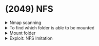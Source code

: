 # (2049) NFS

<details>

<summary>Nmap scanning</summary>

```bash
nmap --script=nfs-ls.nse,nfs-showmount.nse,nfs-statfs.nse -p 2049 {IP}
```

</details>

<details>

<summary>To find which folder is able to be mounted</summary>

```bash
showmount -e <IP>
```

</details>

<details>

<summary>Mount folder</summary>

```bash
mount -t nfs [-o vers=2] <ip>:<remote_folder> <local_folder> -o nolock
```

Should use version 2 because it doesn't have any authentication/authorization.

</details>

<details>

<summary>Exploit: NFS Imitation</summary>

Using the command `ls -ld` I was able to view the permissions for the shares.

<img src="../.gitbook/assets/image (14) (1).png" alt="" data-size="original">

`mapped_www` is owned by the UID 2017, and belongs to the group with the ID of www-data.

Creating a dummy user with the UID as 2017 and GID as 2017,

<img src="../.gitbook/assets/image (3) (1) (1) (1) (1) (1) (1) (1) (1) (1) (1) (1) (1) (1) (1) (1) (1).png" alt="" data-size="original">

I was able to view the files present in that directory.

<img src="../.gitbook/assets/image (57).png" alt="" data-size="original">

</details>
